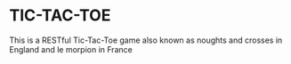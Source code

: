 # TIC-TAC-TOE 
This is a RESTful Tic-Tac-Toe game also known as noughts and crosses in England and  le morpion in France
